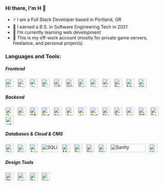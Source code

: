 ### Hi there, I'm H 👋

- ⚡ I am a Full Stack Developer based in Portland, OR
- 🔭 I earned a B.S. in Software Engineering Tech in 2021
- 🌱 I’m currently learning web development
- 📖 This is my off-work account (mostly for private game servers, freelance, and personal projects)

### Languages and Tools:

##### Frontend
<p align="left">
  <img alt="Vue.js" height="26px" width="26px" src="https://svgl.app/library/vue.svg" />
  &nbsp;
  <img alt="React.js" height="26px" width="26px" src="https://svgl.app/library/react.svg" />
  &nbsp;
  <img alt="JavaScript" height="26px" width="26px" src="https://svgl.app/library/javascript.svg" />
  &nbsp;
  <img alt="TypeScript" height="26px" width="26px" src="https://svgl.app/library/typescript.svg" />
  &nbsp;
  <img alt="HTML" height="26px" width="26px" src="https://svgl.app/library/html5.svg" />
  &nbsp;
  <img alt="CSS" height="26px" width="26px" src="https://svgl.app/library/css.svg" />
  &nbsp;
  <img alt="Tailwind" height="26px" width="26px" src="https://svgl.app/library/tailwindcss.svg" />
  &nbsp;
  <img alt="Headless UI" height="26px" width="26px" src="https://svgl.app/library/headlessui.svg" />
  &nbsp;
  <img alt="shadcn/ui" height="26px" width="26px" src="https://svgl.app/library/shadcn-ui_dark.svg" />
  &nbsp;
  <img alt="Radix UI" height="26px" width="26px" src="https://svgl.app/library/radix-ui_dark.svg" />
  &nbsp;
  <img alt="Material Design" height="26px" width="26px" src="https://svgl.app/library/materialui.svg" />
  &nbsp;
  <img alt="Chakra UI" height="26px" width="26px" src="https://svgl.app/library/chakra-ui.svg" />
</p>

##### Backend
<p align="left">
  <img alt="C" height="26px" width="26px" src="https://svgl.app/library/c.svg" />
  &nbsp;
  <img alt="C++" height="26px" width="26px" src="https://svgl.app/library/c++.svg" />
  &nbsp;
  <img alt="C#" height="26px" width="26px" src="https://svgl.app/library/csharp.svg" />
  &nbsp;
  <img alt="Python" height="26px" width="26px" src="https://svgl.app/library/python.svg" />
  &nbsp;
  <img alt="Node.js" height="26px" width="26px" src="https://svgl.app/library/nodejs.svg" />
  &nbsp;
  <img alt="Android Studio" height="26px" width="26px" src="https://svgl.app/library/android-icon.svg" />
  &nbsp;
  <img alt="Java" height="26px" width="26px" src="https://svgl.app/library/java.svg" />
  &nbsp;
  <img alt="Kotlin" height="26px" width="26px" src="https://svgl.app/library/kotlin.svg" />
  &nbsp;
  <img alt="Flutter" height="26px" width="26px" src="https://svgl.app/library/flutter.svg" />
  &nbsp;
  <img alt="TensorFlow" height="26px" width="26px" src="https://svgl.app/library/tensorflow.svg" />
  &nbsp;
  <img alt="Linux" height="26px" width="26px" src="https://svgl.app/library/linux.svg" />
  &nbsp;
  <img alt="QT" height="26px" width="26px" src="https://svgl.app/library/qt.svg" />
  &nbsp;
  <img alt="Docker" height="26px" width="26px" src="https://svgl.app/library/docker.svg" />
  &nbsp;
  <img alt="git" height="26px" width="26px" src="https://svgl.app/library/git.svg" />
</p>

##### Databases & Cloud & CMS
<p align="left">
  <img alt="Google Cloud" height="26px" width="26px" src="https://svgl.app/library/google.svg" /> 
  &nbsp;
  <img alt="Firebase" height="26px" width="26px" src="https://svgl.app/library/firebase.svg" /> 
  &nbsp;
  <img alt="Amazon Web Services" height="26px" width="26px" src="https://svgl.app/library/aws.svg" />
  &nbsp;
  <img alt="SQLite" height="26px" width="52px" src="https://svgl.app/library/sqlite.svg" />
  &nbsp;
  <img alt="MySQL" height="26px" width="26px" src="https://svgl.app/library/mysql.svg" />
  &nbsp;
  <img alt="PostgresSQL" height="26px" width="26px" src="https://svgl.app/library/postgresql.svg" />
  &nbsp;
  <img alt="Django" height="26px" width="26px" src="https://svgl.app/library/django.svg" />
  &nbsp;
  <img alt="Strapi" height="26px" width="26px" src="https://svgl.app/library/strapi.svg" />
  &nbsp;
  <img alt="Sanity" height="26px" width="110px" src="https://svgl.app/library/sanity.svg" />
  &nbsp;
  <img alt="Vercel" height="26px" width="26px" src="https://svgl.app/library/vercel.svg" />
</p>

##### Design Tools
<p align="left">
  <img alt="Photoshop" height="26px" width="26px" src="https://svgl.app/library/photoshop.svg" />
  &nbsp;
  <img alt="Lightroom" height="26px" width="26px" src="https://svgl.app/library/lightroom.svg" />
  &nbsp;
  <img alt="Premiere" height="26px" width="26px" src="https://svgl.app/library/premiere.svg" />
  &nbsp;
  <img alt="Figma" height="26px" width="26px" src="https://svgl.app/library/figma.svg" /> 
  &nbsp;
</p>
